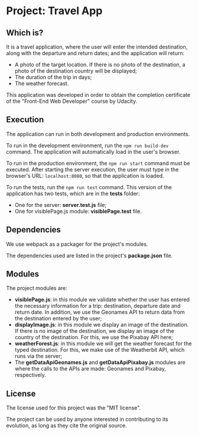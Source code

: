 # Project: Travel App

## Which is?

It is a travel application, where the user will enter the intended destination, along with the departure and return dates; and the application will return:

* A photo of the target location. If there is no photo of the destination, a photo of the destination country will be displayed;
* The duration of the trip in days;
* The weather forecast.

This application was developed in order to obtain the completion certificate of the "Front-End Web Developer" course by Udacity.

## Execution

The application can run in both development and production environments.

To run in the development environment, run the `npm run build-dev` command. The application will automatically load in the user's browser.

To run in the production environment, the `npm run start` command must be executed. After starting the server execution, the user must type in the browser's URL: `localhost:8080`, so that the application is loaded.

To run the tests, run the `npm run test` command. This version of the application has two tests, which are in the **__tests__** folder:

* One for the server: **server.test.js** file;
* One for visiblePage.js module: **visiblePage.test** file.

## Dependencies

We use webpack as a packager for the project's modules.

The dependencies used are listed in the project's **package.json** file.

## Modules

The project modules are:

* **visiblePage.js**: in this module we validate whether the user has entered the necessary information for a trip: destination, departure date and return date. In addition, we use the Geonames API to return data from the destination entered by the user;
* **displayImage.js**: in this module we display an image of the destination. If there is no image of the destination, we display an image of the country of the destination. For this, we use the Pixabay API here;
* **weatherForest.js**: in this module we will get the weather forecast for the typed destination. For this, we make use of the Weatherbit API, which runs via the server;
* The **getDataApiGeonames.js** and **getDataApiPixabay.js** modules are where the calls to the APIs are made: Geonames and Pixabay, respectively.

## License

The license used for this project was the "MIT license".

The project can be used by anyone interested in contributing to its evolution, as long as they cite the original source.